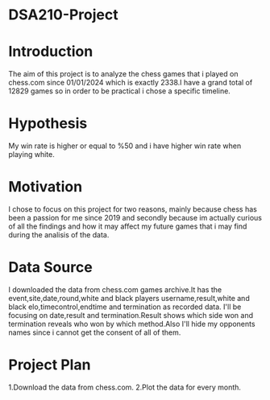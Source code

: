 # DSA210-Project


# Introduction
The aim of this project is to analyze the chess games that i played on chess.com since 01/01/2024 which is exactly 2338.I have a grand total of 12829 games so in order to be practical i chose a specific timeline.

# Hypothesis
My win rate is higher or equal to %50 and i have higher win rate when playing white.

# Motivation
I chose to focus on this project for two reasons, mainly because chess has been a passion for me since 2019 and secondly because im actually curious of all the findings and how it may affect my future games that i may find during the analisis of the data.

# Data Source
I downloaded the data from chess.com games archive.It has the event,site,date,round,white and black players username,result,white and black elo,timecontrol,endtime and termination as recorded data. I'll be focusing on date,result and termination.Result shows which side won and termination reveals who won by which method.Also I'll hide my opponents names since i cannot get the consent of all of them.

# Project Plan
1.Download the data from chess.com.
2.Plot the data for every month.


